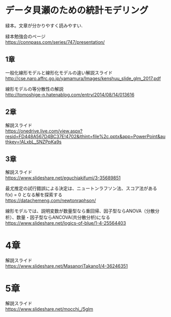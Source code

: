 # データ貝瀬のための統計モデリング  
緑本。文章が分かりやすく読みやすい.  

緑本勉強会のページ  
https://connpass.com/series/747/presentation/  

## 1章  
一般化線形モデルと線形化モデルの違い解説スライド  
http://cse.naro.affrc.go.jp/yamamura/Images/kenshuu_slide_glm_2017.pdf  

線形モデルの等分散性の解説  
http://tomoshige-n.hatenablog.com/entry/2014/08/14/013616  

## 2章
解説スライド  
https://onedrive.live.com/view.aspx?resid=FD448A567D4BC37E!4702&ithint=file%2c.pptx&app=PowerPoint&authkey=!ALxbL_SNZPpKa9s  

## 3章
解説スライド  
https://www.slideshare.net/eguchiakifumi/3-35689851  

最尤推定の試行錯誤による決定は、ニュートンラフソン法、スコア法がある  
f(x) = 0 となる解を探索する  
https://datachemeng.com/newtonraphson/  

線形モデルでは、説明変数が数量型なら重回帰、因子型ならANOVA（分散分析）、数量・因子型ならANCOVA(共分散分析)になる  
https://www.slideshare.net/logics-of-blue/1-4-25564403  

# 4章
解説スライド  
https://www.slideshare.net/MasanoriTakano1/4-36246351  

# 5章
解説スライド  
https://www.slideshare.net/mocchi_/5glm  

